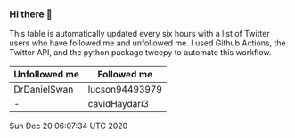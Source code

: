 ### Hi there 👋

This table is automatically updated every six hours with a list of Twitter users who have followed me and unfollowed me. I used Github Actions, the Twitter API, and the python package tweepy to automate this workflow.

| Unfollowed me |  Followed me |
| --- | --- |
|DrDanielSwan|lucson94493979|
|-|cavidHaydari3|
Sun Dec 20 06:07:34 UTC 2020
